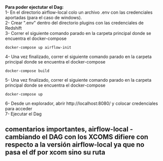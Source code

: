 __Para poder ejectutar el Dag:__    
1- En el directorio airflow-local colo un archivo .env con las credenciales aportadas (para el caso de windows).   
2- Crear ".env" dentro del directorio plugins con las credenciales de Redshift  
3- Correr el siguiente comando parado en la carpeta principal donde se encuentra el docker-compose  
~~~
docker-compose up airflow-init
~~~
4- Una vez finalizado, correr el siguiente comando parado en la carpeta principal donde se encuentra el docker-compose  
~~~
docker-compose build
~~~
5- Una vez finalizado, correr el siguiente comando parado en la carpeta principal donde se encuentra el docker-compose  
~~~
docker-compose up
~~~
6- Desde un explorador, abrir http://localhost:8080/ y colocar credenciales para acceder  
7- Ejecutar el Dag  

## comentarios importantes, airflow-local - cambiando el DAG con los XCOMS difiere con respecto a la versión airflow-local ya que no pasa el df por xcom sino su ruta